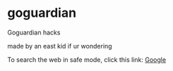 # goguardian
Goguardian hacks

made by an east kid if ur wondering


To search the web in safe mode, click this link:
<a href="https://google.com">Google</a>
